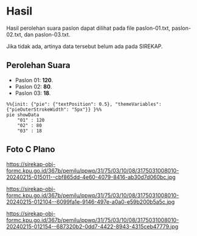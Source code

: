 # Hasil

Hasil perolehan suara paslon dapat dilihat pada file paslon-01.txt, paslon-02.txt, dan paslon-03.txt.

Jika tidak ada, artinya data tersebut belum ada pada SIREKAP.

## Perolehan Suara

 * Paslon 01: **120**.
 * Paslon 02: **80**.
 * Paslon 03: **18**.

```mermaid
%%{init: {"pie": {"textPosition": 0.5}, "themeVariables": {"pieOuterStrokeWidth": "5px"}} }%%
pie showData
    "01" : 120
    "02" : 80
    "03" : 18
```
## Foto C Plano

https://sirekap-obj-formc.kpu.go.id/367b/pemilu/ppwp/31/75/03/10/08/3175031008010-20240215-015011--cbf865dd-4e60-4079-8416-ab30d7d060bc.jpg

https://sirekap-obj-formc.kpu.go.id/367b/pemilu/ppwp/31/75/03/10/08/3175031008010-20240215-012104--6099fa1e-9146-497e-a0a0-e59b200b5a5c.jpg

https://sirekap-obj-formc.kpu.go.id/367b/pemilu/ppwp/31/75/03/10/08/3175031008010-20240215-012154--687320b2-0dd7-4422-8943-4315ceb47779.jpg
